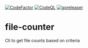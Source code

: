 [![CodeFactor](https://www.codefactor.io/repository/github/ondrovic/file-counter/badge)](https://www.codefactor.io/repository/github/ondrovic/file-counter)
[![CodeQL](https://github.com/ondrovic/file-counter/actions/workflows/github-code-scanning/codeql/badge.svg)](https://github.com/ondrovic/file-counter/actions/workflows/github-code-scanning/codeql)
[![goreleaser](https://github.com/ondrovic/file-counter/actions/workflows/release.yml/badge.svg)](https://github.com/ondrovic/file-counter/actions/workflows/release.yml)
# file-counter
Cli to get file counts based on criteria
